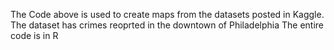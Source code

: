 The Code above is used to create maps from the datasets posted in Kaggle.
The dataset has crimes reoprted in the downtown of Philadelphia 
The entire code is in R